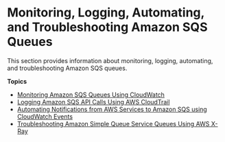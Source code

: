 # Monitoring, Logging, Automating, and Troubleshooting Amazon SQS Queues<a name="sqs-monitoring-logging-automating-troubleshooting"></a>

This section provides information about monitoring, logging, automating, and troubleshooting Amazon SQS queues\.

**Topics**
+ [Monitoring Amazon SQS Queues Using CloudWatch](sqs-monitoring-using-cloudwatch.md)
+ [Logging Amazon SQS API Calls Using AWS CloudTrail](sqs-logging-using-cloudtrail.md)
+ [Automating Notifications from AWS Services to Amazon SQS using CloudWatch Events](sqs-automating-using-cloudwatch-events.md)
+ [Troubleshooting Amazon Simple Queue Service Queues Using AWS X\-Ray](sqs-troubleshooting-using-x-ray.md)